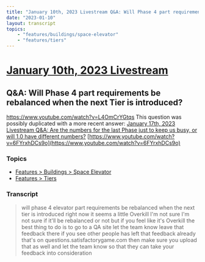 ```yaml
---
title: "January 10th, 2023 Livestream Q&A: Will Phase 4 part requirements be rebalanced when the next Tier is introduced?"
date: "2023-01-10"
layout: transcript
topics:
    - "features/buildings/space-elevator"
    - "features/tiers"
---
```

# [January 10th, 2023 Livestream](../2023-01-10.md)
## Q&A: Will Phase 4 part requirements be rebalanced when the next Tier is introduced?
https://www.youtube.com/watch?v=L4OmCrYGtqs
This question was possibly duplicated with a more recent answer: [January 17th, 2023 Livestream Q&A: Are the numbers for the last Phase just to keep us busy, or will 1.0 have different numbers?](./yt-6FYrxhDCs9o.md) [https://www.youtube.com/watch?v=6FYrxhDCs9o](https://www.youtube.com/watch?v=6FYrxhDCs9o)


### Topics
* [Features > Buildings > Space Elevator](../topics/features/buildings/space-elevator.md)
* [Features > Tiers](../topics/features/tiers.md)

### Transcript

> will phase 4 elevator part requirements be rebalanced when the next tier is introduced right now it seems a little Overkill I'm not sure I'm not sure if it'll be rebalanced or not but if you feel like it's Overkill the best thing to do is to go to a QA site let the team know leave that feedback there if you see other people has left that feedback already that's on questions.satisfactorygame.com then make sure you upload that as well and let the team know so that they can take your feedback into consideration
